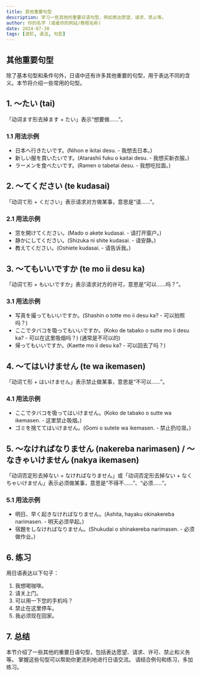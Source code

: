 ```yaml
---
title: 其他重要句型
description: 学习一些其他的重要日语句型，例如表达愿望、请求、禁止等。
author: 你的名字 (或者你的网站/教程名称)
date: 2024-07-30
tags: [进阶, 语法, 句型]
---
```


## 其他重要句型

除了基本句型和条件句外，日语中还有许多其他重要的句型，用于表达不同的含义。本节将介绍一些常用的句型。

## 1. ～たい (tai)

「动词ます形去掉ます + たい」表示“想要做……”。

### 1.1 用法示例

- 日本へ行きたいです。(Nihon e ikitai desu. - 我想去日本。)
- 新しい服を買いたいです。(Atarashii fuku o kaitai desu. - 我想买新衣服。)
- ラーメンを食べたいです。(Ramen o tabetai desu. - 我想吃拉面。)

## 2. ～てください (te kudasai)

「动词て形 + ください」表示请求对方做某事，意思是“请……”。

### 2.1 用法示例

- 窓を開けてください。(Mado o akete kudasai. - 请打开窗户。)
- 静かにしてください。(Shizuka ni shite kudasai. - 请安静。)
- 教えてください。(Oshiete kudasai. - 请告诉我。)

## 3. ～てもいいですか (te mo ii desu ka)

「动词て形 + もいいですか」表示请求对方的许可，意思是“可以……吗？”。

### 3.1 用法示例

- 写真を撮ってもいいですか。(Shashin o totte mo ii desu ka? - 可以拍照吗？)
- ここでタバコを吸ってもいいですか。(Koko de tabako o sutte mo ii desu ka? - 可以在这里吸烟吗？) (通常是不可以的)
- 帰ってもいいですか。(Kaette mo ii desu ka? - 可以回去了吗？)

## 4. ～てはいけません (te wa ikemasen)

「动词て形 + はいけません」表示禁止做某事，意思是“不可以……”。

### 4.1 用法示例

- ここでタバコを吸ってはいけません。(Koko de tabako o sutte wa ikemasen. - 这里禁止吸烟。)
- ゴミを捨ててはいけません。(Gomi o sutete wa ikemasen. - 禁止扔垃圾。)

## 5. ～なければなりません (nakereba narimasen) / ～なきゃいけません (nakya ikemasen)

「动词否定形去掉ない + なければなりません」或「动词否定形去掉ない + なくちゃいけません」表示必须做某事，意思是“不得不……”、“必须……”。

### 5.1 用法示例

- 明日、早く起きなければなりません。(Ashita, hayaku okinakereba narimasen. - 明天必须早起。)
- 宿題をしなければなりません。(Shukudai o shinakereba narimasen. - 必须做作业。)

## 6. 练习

用日语表达以下句子：

1. 我想喝咖啡。
2. 请关上门。
3. 可以用一下您的手机吗？
4. 禁止在这里停车。
5. 我必须现在回家。

## 7. 总结

本节介绍了一些其他的重要日语句型，包括表达愿望、请求、许可、禁止和义务等。 掌握这些句型可以帮助你更流利地进行日语交流。 请结合例句和练习，多加练习。
